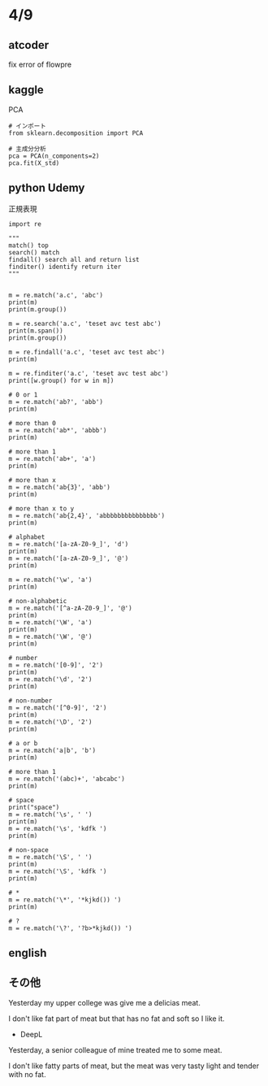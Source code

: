 # 4/9

## atcoder
fix error of flowpre

## kaggle
PCA
```
# インポート
from sklearn.decomposition import PCA

# 主成分分析
pca = PCA(n_components=2)
pca.fit(X_std)
```

## python Udemy

正規表現

```
import re

"""
match() top
search() match
findall() search all and return list
finditer() identify return iter
"""


m = re.match('a.c', 'abc')
print(m)
print(m.group())

m = re.search('a.c', 'teset avc test abc')
print(m.span())
print(m.group())

m = re.findall('a.c', 'teset avc test abc')
print(m)

m = re.finditer('a.c', 'teset avc test abc')
print([w.group() for w in m])

# 0 or 1
m = re.match('ab?', 'abb')
print(m)

# more than 0
m = re.match('ab*', 'abbb')
print(m)

# more than 1
m = re.match('ab+', 'a')
print(m)

# more than x
m = re.match('ab{3}', 'abb')
print(m)

# more than x to y
m = re.match('ab{2,4}', 'abbbbbbbbbbbbbbb')
print(m)

# alphabet
m = re.match('[a-zA-Z0-9_]', 'd')
print(m)
m = re.match('[a-zA-Z0-9_]', '@')
print(m)

m = re.match('\w', 'a')
print(m)

# non-alphabetic
m = re.match('[^a-zA-Z0-9_]', '@')
print(m)
m = re.match('\W', 'a')
print(m)
m = re.match('\W', '@')
print(m)

# number
m = re.match('[0-9]', '2')
print(m)
m = re.match('\d', '2')
print(m)

# non-number
m = re.match('[^0-9]', '2')
print(m)
m = re.match('\D', '2')
print(m)

# a or b
m = re.match('a|b', 'b')
print(m)

# more than 1
m = re.match('(abc)+', 'abcabc')
print(m)

# space
print("space")
m = re.match('\s', ' ')
print(m)
m = re.match('\s', 'kdfk ')
print(m)

# non-space
m = re.match('\S', ' ')
print(m)
m = re.match('\S', 'kdfk ')
print(m)

# *
m = re.match('\*', '*kjkd()) ')
print(m)

# ?
m = re.match('\?', '?b>*kjkd()) ')

```

## english


## その他

Yesterday my upper college was give me a delicias meat.

I don't like fat part of meat but that has no fat and soft so I like it.

- DeepL

Yesterday, a senior colleague of mine treated me to some meat.

I don't like fatty parts of meat, but the meat was very tasty light and tender with no fat.



